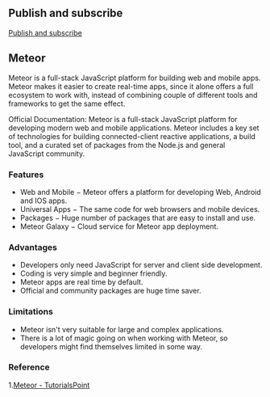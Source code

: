 ## Publish and subscribe
[Publish and subscribe](https://docs.meteor.com/api/pubsub.html)

## Meteor
Meteor is a full-stack JavaScript platform for building web and mobile apps. Meteor makes it easier to create real-time apps, since it alone offers a full ecosystem to work with, instead of combining couple of different tools and frameworks to get the same effect.  

Official Documentation:
Meteor is a full-stack JavaScript platform for developing modern web and mobile applications. Meteor includes a key set of technologies for building connected-client reactive applications, a build tool, and a curated set of packages from the Node.js and general JavaScript community.  

### Features
- Web and Mobile − Meteor offers a platform for developing Web, Android and IOS apps.
- Universal Apps − The same code for web browsers and mobile devices.
- Packages − Huge number of packages that are easy to install and use.
- Meteor Galaxy − Cloud service for Meteor app deployment.

### Advantages
- Developers only need JavaScript for server and client side development.
- Coding is very simple and beginner friendly.
- Meteor apps are real time by default.
- Official and community packages are huge time saver.  

### Limitations
- Meteor isn't very suitable for large and complex applications.  
- There is a lot of magic going on when working with Meteor, so developers might find themselves limited in some way.

### Reference
1.[Meteor - TutorialsPoint](https://www.tutorialspoint.com/meteor/index.htm)
